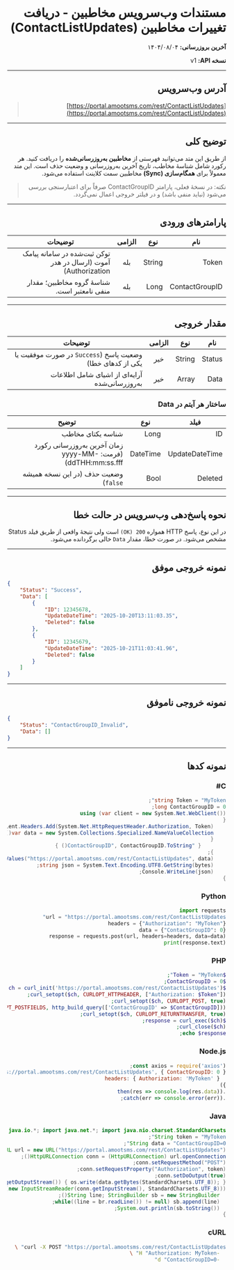 <div dir="rtl">

# مستندات وب‌سرویس مخاطبین - دریافت تغییرات مخاطبین (ContactListUpdates)

**آخرین بروزرسانی:** ۱۴۰۴/۰۸/۰۴

**نسخه API:** <span dir="ltr">v1</span>

---

## آدرس وب‌سرویس

> [https://portal.amootsms.com/rest/ContactListUpdates](https://portal.amootsms.com/rest/ContactListUpdates)

---

## توضیح کلی

از طریق این متد می‌توانید فهرستی از **مخاطبین به‌روزرسانی‌شده** را دریافت کنید. هر رکورد شامل شناسهٔ مخاطب، تاریخ آخرین به‌روزرسانی و وضعیت حذف است. این متد معمولاً برای **همگام‌سازی (Sync)** مخاطبین سمت کلاینت استفاده می‌شود.

> نکته: در نسخهٔ فعلی، پارامتر <span dir="ltr">ContactGroupID</span> صرفاً برای اعتبارسنجی بررسی می‌شود (نباید منفی باشد) و در فیلتر خروجی اعمال نمی‌گردد.

---

## پارامترهای ورودی

| نام            | نوع    | الزامی | توضیحات                                                                               |
| -------------- | ------ | :----: | ------------------------------------------------------------------------------------- |
| Token          | String |   بله  | توکن ثبت‌شده در سامانه پیامک آموت (ارسال در هدر <span dir="ltr">Authorization</span>) |
| ContactGroupID | Long   |   بله  | شناسهٔ گروه مخاطبین؛ مقدار منفی نامعتبر است.                                          |

---

## مقدار خروجی

| نام    | نوع    | الزامی | توضیحات                                                   |
| ------ | ------ | :----: | --------------------------------------------------------- |
| Status | String |   خیر  | وضعیت پاسخ (`Success` در صورت موفقیت یا یکی از کدهای خطا) |
| Data   | Array  |   خیر  | آرایه‌ای از اشیای شامل اطلاعات به‌روزرسانی‌شده            |

### ساختار هر آیتم در <span dir="ltr">Data</span>

| فیلد           | نوع      | توضیح                                                                               |
| -------------- | -------- | ----------------------------------------------------------------------------------- |
| ID             | Long     | شناسه یکتای مخاطب                                                                   |
| UpdateDateTime | DateTime | زمان آخرین به‌روزرسانی رکورد (فرمت: <span dir="ltr">yyyy-MM-ddTHH:mm:ss.fff</span>) |
| Deleted        | Bool     | وضعیت حذف (در این نسخه همیشه `false`)                                               |

---

## نحوه پاسخ‌دهی وب‌سرویس در حالت خطا 

در این نوع، پاسخ HTTP همواره `200 (OK)` است ولی نتیجهٔ واقعی از طریق فیلد <span dir="ltr">Status</span> مشخص می‌شود. در صورت خطا، مقدار `Data` خالی برگردانده می‌شود.

---

## نمونه خروجی موفق

<div dir="ltr">

```json
{
    "Status": "Success",
    "Data": [
        {
            "ID": 12345678,
            "UpdateDateTime": "2025-10-20T13:11:03.35",
            "Deleted": false
        },
        {
            "ID": 12345679,
            "UpdateDateTime": "2025-10-21T11:03:41.96",
            "Deleted": false
        }
    ]
}
```

</div>

---

## نمونه خروجی ناموفق

<div dir="ltr">

```json
{
    "Status": "ContactGroupID_Invalid",
    "Data": []
}
```

</div>

---

## نمونه کدها

### C#

```csharp
string Token = "MyToken";
long ContactGroupID = 0;
using (var client = new System.Net.WebClient())
{
    client.Headers.Add(System.Net.HttpRequestHeader.Authorization, Token);
    var data = new System.Collections.Specialized.NameValueCollection()
    {
        { "ContactGroupID", ContactGroupID.ToString() }
    };
    byte[] bytes = client.UploadValues("https://portal.amootsms.com/rest/ContactListUpdates", data);
    string json = System.Text.Encoding.UTF8.GetString(bytes);
    Console.WriteLine(json);
}
```

### Python

```python
import requests
url = "https://portal.amootsms.com/rest/ContactListUpdates"
headers = {"Authorization": "MyToken"}
data = {"ContactGroupID": 0}
response = requests.post(url, headers=headers, data=data)
print(response.text)
```

### PHP

```php
$Token = "MyToken";
$ContactGroupID = 0;
$ch = curl_init('https://portal.amootsms.com/rest/ContactListUpdates');
curl_setopt($ch, CURLOPT_HTTPHEADER, ["Authorization: $Token"]);
curl_setopt($ch, CURLOPT_POST, true);
curl_setopt($ch, CURLOPT_POSTFIELDS, http_build_query(['ContactGroupID' => $ContactGroupID]));
curl_setopt($ch, CURLOPT_RETURNTRANSFER, true);
$response = curl_exec($ch);
curl_close($ch);
echo $response;
```

### Node.js

```javascript
const axios = require('axios');
axios.post('https://portal.amootsms.com/rest/ContactListUpdates', { ContactGroupID: 0 }, {
  headers: { Authorization: 'MyToken' }
})
.then(res => console.log(res.data))
.catch(err => console.error(err));
```

### Java

```java
import java.io.*; import java.net.*; import java.nio.charset.StandardCharsets;
String token = "MyToken";
String data = "ContactGroupID=0";
URL url = new URL("https://portal.amootsms.com/rest/ContactListUpdates");
HttpURLConnection conn = (HttpURLConnection) url.openConnection();
conn.setRequestMethod("POST");
conn.setRequestProperty("Authorization", token);
conn.setDoOutput(true);
try(OutputStream os = conn.getOutputStream()) { os.write(data.getBytes(StandardCharsets.UTF_8)); }
try(BufferedReader br = new BufferedReader(new InputStreamReader(conn.getInputStream(), StandardCharsets.UTF_8))) {
  String line; StringBuilder sb = new StringBuilder();
  while((line = br.readLine()) != null) sb.append(line);
  System.out.println(sb.toString());
}
```

### cURL

```bash
curl -X POST "https://portal.amootsms.com/rest/ContactListUpdates" \
  -H "Authorization: MyToken" \
  -d "ContactGroupID=0"
```

</div>
